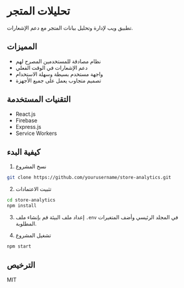 # تحليلات المتجر

تطبيق ويب لإدارة وتحليل بيانات المتجر مع دعم الإشعارات.

## المميزات
- نظام مصادقة للمستخدمين المصرح لهم
- دعم الإشعارات في الوقت الفعلي
- واجهة مستخدم بسيطة وسهلة الاستخدام
- تصميم متجاوب يعمل على جميع الأجهزة

## التقنيات المستخدمة
- React.js
- Firebase
- Express.js
- Service Workers

## كيفية البدء
1. نسخ المشروع
```bash
git clone https://github.com/yourusername/store-analytics.git
```

2. تثبيت الاعتمادات
```bash
cd store-analytics
npm install
```

3. إعداد ملف البيئة
قم بإنشاء ملف `.env` في المجلد الرئيسي وأضف المتغيرات المطلوبة.

4. تشغيل المشروع
```bash
npm start
```

## الترخيص
MIT